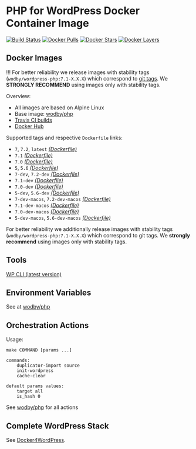 # PHP for WordPress Docker Container Image

[![Build Status](https://travis-ci.org/wodby/wordpress-php.svg?branch=master)](https://travis-ci.org/wodby/wordpress-php)
[![Docker Pulls](https://img.shields.io/docker/pulls/wodby/wordpress-php.svg)](https://hub.docker.com/r/wodby/wordpress-php)
[![Docker Stars](https://img.shields.io/docker/stars/wodby/wordpress-php.svg)](https://hub.docker.com/r/wodby/wordpress-php)
[![Docker Layers](https://images.microbadger.com/badges/image/wodby/wordpress-php.svg)](https://microbadger.com/images/wodby/wordpress-php)

## Docker Images

!!! For better reliability we release images with stability tags (`wodby/wordpress-php:7.1-X.X.X`) which correspond to [git tags](https://github.com/wodby/wordpress-php/releases). We **STRONGLY RECOMMEND** using images only with stability tags. 

Overview:

* All images are based on Alpine Linux
* Base image: [wodby/php](https://github.com/wodby/php)
* [Travis CI builds](https://travis-ci.org/wodby/wordpress-php) 
* [Docker Hub](https://hub.docker.com/r/wodby/wordpress-php)

[_(Dockerfile)_]: https://github.com/wodby/wordpress-php/tree/master/Dockerfile

Supported tags and respective `Dockerfile` links:

* `7`, `7.2`, `latest` [_(Dockerfile)_]
* `7.1` [_(Dockerfile)_]
* `7.0` [_(Dockerfile)_]
* `5`, `5.6` [_(Dockerfile)_]
* `7-dev`, `7.2-dev` [_(Dockerfile)_]
* `7.1-dev` [_(Dockerfile)_]
* `7.0-dev` [_(Dockerfile)_]
* `5-dev`, `5.6-dev` [_(Dockerfile)_]
* `7-dev-macos`, `7.2-dev-macos` [_(Dockerfile)_]
* `7.1-dev-macos` [_(Dockerfile)_]
* `7.0-dev-macos` [_(Dockerfile)_]
* `5-dev-macos`, `5.6-dev-macos` [_(Dockerfile)_]

For better reliability we additionally release images with stability tags (`wodby/wordpress-php:7.1-X.X.X`) which correspond to git tags. We **strongly recommend** using images only with stability tags. 

## Tools

[WP CLI (latest version)](https://packagist.org/packages/wp-cli/wp-cli)

## Environment Variables

See at [wodby/php](https://github.com/wodby/php)

## Orchestration Actions

Usage:
```
make COMMAND [params ...]
 
commands:
    duplicator-import source
    init-wordpress   
    cache-clear
    
default params values:
    target all
    is_hash 0 
```

See [wodby/php](https://github.com/wodby/php) for all actions

## Complete WordPress Stack

See [Docker4WordPress](https://github.com/wodby/docker4wordpress).
